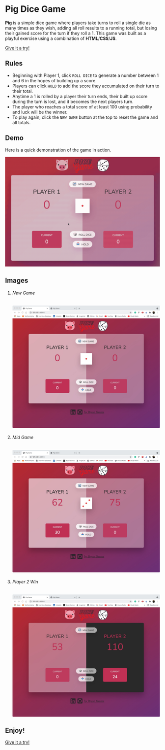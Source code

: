 # Pig Dice Game

**Pig** is a simple dice game where players take turns to roll a single die as many times as they wish, adding all roll results to a running total, but losing their gained score for the turn if they roll a 1. This game was built as a playful exercise using a combination of **HTML**/**CSS**/**JS**.

[Give it a try!](https://bryandevelops.github.io/Pig-Dice-Game/)

## Rules

- Beginning with Player 1, click `ROLL DICE` to generate a number between 1 and 6 in the hopes of building up a score.
- Players can click `HOLD` to add the score they accumulated on their turn to their total.
- Anytime a 1 is rolled by a player their turn ends, their built up score during the turn is lost, and it becomes the next players turn.
- The player who reaches a total score of at least 100 using probability and luck will be the winner.
- To play again, click the `NEW GAME` button at the top to reset the game and all totals.

## Demo

Here is a quick demonstration of the game in action.

![Demo 1](assets/demo.gif)

## Images

1. ###### New Game

   ![Image 1](assets/demo1.jpeg)

2. ###### Mid Game

   ![Image 2](assets/demo2.jpeg)

3. ###### Player 2 Win
   ![Image 3](assets/demo3.jpeg)

## Enjoy!

[Give it a try!](https://bryandevelops.github.io/Pig-Dice-Game/)
